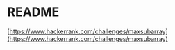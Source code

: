 # README

[https://www.hackerrank.com/challenges/maxsubarray](https://www.hackerrank.com/challenges/maxsubarray)
